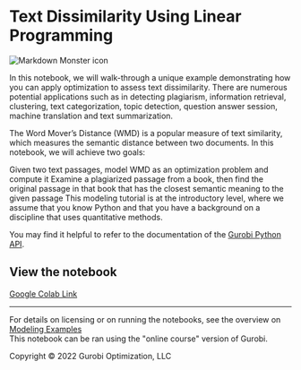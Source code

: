 # Text Dissimilarity Using Linear Programming
<img src="spotify_image_howtogeek.jpeg" alt="Markdown Monster icon"/>

In this notebook, we will walk-through a unique example demonstrating how you can apply optimization to assess text dissimilarity. There are numerous potential applications such as in detecting plagiarism, information retrieval, clustering, text categorization, topic detection, question answer session, machine translation and text summarization.

The Word Mover’s Distance (WMD) is a popular measure of text similarity, which measures the semantic distance between two documents. In this notebook, we will achieve two goals:

Given two text passages, model WMD as an optimization problem and compute it
Examine a plagiarized passage from a book, then find the original passage in that book that has the closest semantic meaning to the given passage
This modeling tutorial is at the introductory level, where we assume that you know Python and that you have a background on a discipline that uses quantitative methods.

You may find it helpful to refer to the documentation of the [Gurobi Python API](https://www.gurobi.com/documentation/current/refman/py_python_api_overview.html).


## View the notebook

[Google Colab Link](https://colab.research.google.com/github/Gurobi/modeling-examples/blob/master/text_dissimilarity/text_dissimilarity.ipynb)


----
For details on licensing or on running the notebooks, see the overview on [Modeling Examples](../)<br>
This notebook can be ran using the "online course" version of Gurobi.


Copyright © 2022 Gurobi Optimization, LLC
